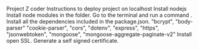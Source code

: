 Project Z coder
Instructions to deploy project on localhost
Install nodejs
Install node modules in the folder. Go to the terminal and run a command <npm i>.
Install all the dependencies included in the package.json.             "bcrypt",
    "body-parser"
    "cookie-parser",
    "cors",
    "dotenv",
    "express",
    "https",
    "jsonwebtoken",
    "mongoose",
    "mongoose-aggregate-paginate-v2"
Install open SSL.
Generate a self signed certificate.
